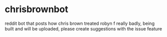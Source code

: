 # chrisbrownbot
reddit bot that posts how chris brown treated robyn f really badly, being built and will be uploaded, please create suggestions with the issue feature
